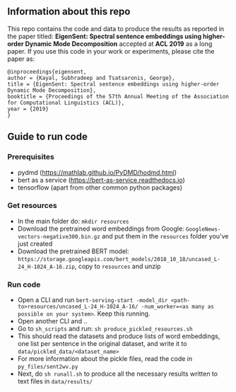 ## Information about this repo

This repo contains the code and data to produce the results as reported in the paper titled: **EigenSent: Spectral sentence embeddings using higher-order Dynamic Mode Decomposition** accepted at **ACL 2019** as a long paper.
If you use this code in your work or experiments, please cite the paper as:

```
@inproceedings{eigensent,
author = {Kayal, Subhradeep and Tsatsaronis, George},
title = {EigenSent: Spectral sentence embeddings using higher-order Dynamic Mode Decomposition},
booktitle = {Proceedings of the 57th Annual Meeting of the Association for Computational Linguistics (ACL)},
year = {2019}
}
```

## Guide to run code

### Prerequisites
- pydmd (https://mathlab.github.io/PyDMD/hodmd.html)
- bert as a service (https://bert-as-service.readthedocs.io)
- tensorflow
(apart from other common python packages)

### Get resources
- In the main folder do: ```mkdir resources```
- Download the pretrained word embeddings from Google: ```GoogleNews-vectors-negative300.bin.gz``` and put them in the ```resources``` folder you've just created
- Download the pretrained BERT model: ```https://storage.googleapis.com/bert_models/2018_10_18/uncased_L-24_H-1024_A-16.zip```, copy to ```resources``` and unzip

### Run code
- Open a CLI and run ```bert-serving-start -model_dir <path-to>resources/uncased_L-24_H-1024_A-16/ -num_worker=<as many as possible on your system>```. Keep this running.
- Open another CLI and ..
- Go to ```sh_scripts``` and run: ```sh produce_pickled_resources.sh```
- This should read the datasets and produce lists of word embeddings, one list per sentence in the original dataset, and write it to ```data/pickled_data/<dataset_name>```
- For more information about the pickle files, read the code in ```py_files/sent2wv.py```
- Next, do ```sh runall.sh``` to produce all the necessary results written to text files in ```data/results/```
